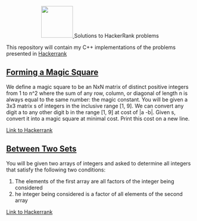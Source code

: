 <p align="center">
    <a href="https://www.hackerrank.com/RodneyShag">
        <img height=85 src="https://d3keuzeb2crhkn.cloudfront.net/hackerrank/assets/styleguide/logo_wordmark-f5c5eb61ab0a154c3ed9eda24d0b9e31.svg">
    </a>Solutions to HackerRank problems
</p>

This repository will contain my C++ implementations of the problems presented in [Hackerrank](www.hackerrank.com)

## [Forming a Magic Square](https://github.com/tknbr/hackerrank/blob/master/magicSquares.cc)

We define a magic square to be an NxN matrix of distinct positive integers from 1 to n^2 where the sum of any row, column, or diagonal of length n is always equal to the same number: the magic constant.
You will be given a 3x3 matrix s of integers in the inclusive range [1, 9]. We can convert any digit a to any other digit b in the range [1, 9] at cost of |a -b|. Given s, convert it into a magic square at minimal cost. Print this cost on a new line.

[Link to Hackerrank](https://www.hackerrank.com/challenges/magic-square-forming/problem)

## [Between Two Sets](https://github.com/tknbr/hackerrank/blob/master/between_two_sets.cc)

You will be given two arrays of integers and asked to determine all integers that satisfy the following two conditions:
1. The elements of the first array are all factors of the integer being considered
2. he integer being considered is a factor of all elements of the second array

[Link to Hackerrank](https://www.hackerrank.com/challenges/between-two-sets/problem)